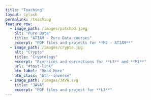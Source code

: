 ```yaml
---
title: "Teaching"
layout: splash
permalink: /teaching
feature_row:
  - image_path: /images/patchpd.jpeg
    alt: "Pure Data"
    title: "ATIAM - Pure Data courses"
    excerpt: "PDF files and projects for **M2 - ATIAM**"
  - image_path: /images/crypto.jpg
    alt: "Crypto"
    title: "Cryptology"
    excerpt: "Exercices and corrections for **L3** and **M1**"
    url: "#test-link"
    btn_label: "Read More"
    btn_class: "btn--inverse"
  - image_path: /images/JAVA.svg
    title: "JAVA"
    excerpt: "PDF files and project for **L3**"
---
```

